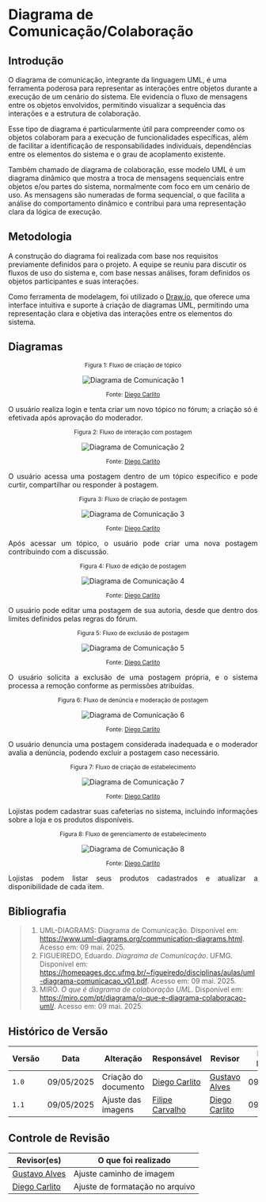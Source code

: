 # Diagrama de Comunicação/Colaboração

## Introdução

O diagrama de comunicação, integrante da linguagem UML, é uma ferramenta poderosa para representar as interações entre objetos durante a execução de um cenário do sistema. Ele evidencia o fluxo de mensagens entre os objetos envolvidos, permitindo visualizar a sequência das interações e a estrutura de colaboração.<br>

Esse tipo de diagrama é particularmente útil para compreender como os objetos colaboram para a execução de funcionalidades específicas, além de facilitar a identificação de responsabilidades individuais, dependências entre os elementos do sistema e o grau de acoplamento existente.<br>

Também chamado de diagrama de colaboração, esse modelo UML é um diagrama dinâmico que mostra a troca de mensagens sequenciais entre objetos e/ou partes do sistema, normalmente com foco em um cenário de uso. As mensagens são numeradas de forma sequencial, o que facilita a análise do comportamento dinâmico e contribui para uma representação clara da lógica de execução.

## Metodologia

A construção do diagrama foi realizada com base nos requisitos previamente definidos para o projeto. A equipe se reuniu para discutir os fluxos de uso do sistema e, com base nessas análises, foram definidos os objetos participantes e suas interações.<br>

Como ferramenta de modelagem, foi utilizado o [Draw.io](https://app.diagrams.net/), que oferece uma interface intuitiva e suporte à criação de diagramas UML, permitindo uma representação clara e objetiva das interações entre os elementos do sistema.

## Diagramas

<p align="center"><sub>Figura 1: Fluxo de criação de tópico</sub></p>

<center>

![Diagrama de Comunicação 1](../Modelagem/foco2/Diagrama-de-Comunicacao-1.png)

</center>

<p align="center"><sub>Fonte: <a href="https://github.com/DiegoCarlito">Diego Carlito</a></sub></p>

<p align="justify">O usuário realiza login e tenta criar um novo tópico no fórum; a criação só é efetivada após aprovação do moderador.</p>

<p align="center"><sub>Figura 2: Fluxo de interação com postagem</sub></p>

<center>

![Diagrama de Comunicação 2](../Modelagem/foco2/Diagrama-de-Comunicacao-2.png)

</center>

<p align="center"><sub>Fonte: <a href="https://github.com/DiegoCarlito">Diego Carlito</a></sub></p>

<p align="justify">O usuário acessa uma postagem dentro de um tópico específico e pode curtir, compartilhar ou responder à postagem.</p>

<p align="center"><sub>Figura 3: Fluxo de criação de postagem</sub></p>

<center>

![Diagrama de Comunicação 3](../Modelagem/foco2/Diagrama-de-Comunicacao-3.png)

</center>

<p align="center"><sub>Fonte: <a href="https://github.com/DiegoCarlito">Diego Carlito</a></sub></p>

<p align="justify">Após acessar um tópico, o usuário pode criar uma nova postagem contribuindo com a discussão.</p>

<p align="center"><sub>Figura 4: Fluxo de edição de postagem</sub></p>

<center>

![Diagrama de Comunicação 4](../Modelagem/foco2/Diagrama-de-Comunicacao-4.png)

</center>

<p align="center"><sub>Fonte: <a href="https://github.com/DiegoCarlito">Diego Carlito</a></sub></p>

<p align="justify">O usuário pode editar uma postagem de sua autoria, desde que dentro dos limites definidos pelas regras do fórum.</p>

<p align="center"><sub>Figura 5: Fluxo de exclusão de postagem</sub></p>

<center>

![Diagrama de Comunicação 5](../Modelagem/foco2/Diagrama-de-Comunicacao-5.png)

</center>

<p align="center"><sub>Fonte: <a href="https://github.com/DiegoCarlito">Diego Carlito</a></sub></p>

<p align="justify">O usuário solicita a exclusão de uma postagem própria, e o sistema processa a remoção conforme as permissões atribuídas.</p>

<p align="center"><sub>Figura 6: Fluxo de denúncia e moderação de postagem</sub></p>

<center>

![Diagrama de Comunicação 6](../Modelagem/foco2/Diagrama-de-Comunicacao-6.png)

</center>

<p align="center"><sub>Fonte: <a href="https://github.com/DiegoCarlito">Diego Carlito</a></sub></p>

<p align="justify">O usuário denuncia uma postagem considerada inadequada e o moderador avalia a denúncia, podendo excluir a postagem caso necessário.</p>

<p align="center"><sub>Figura 7: Fluxo de criação de estabelecimento</sub></p>

<center>

![Diagrama de Comunicação 7](../Modelagem/foco2/Diagrama-de-Comunicacao-7.png)

</center>

<p align="center"><sub>Fonte: <a href="https://github.com/DiegoCarlito">Diego Carlito</a></sub></p>

<p align="justify">Lojistas podem cadastrar suas cafeterias no sistema, incluindo informações sobre a loja e os produtos disponíveis.</p>

<p align="center"><sub>Figura 8: Fluxo de gerenciamento de estabelecimento</sub></p>

<center>

![Diagrama de Comunicação 8](../Modelagem/foco2/Diagrama-de-Comunicacao-8.png)

</center>

<p align="center"><sub>Fonte: <a href="https://github.com/DiegoCarlito">Diego Carlito</a></sub></p>

<p align="justify">Lojistas podem listar seus produtos cadastrados e atualizar a disponibilidade de cada item.</p>

## Bibliografia

> 1. UML-DIAGRAMS: Diagrama de Comunicação. Disponível em: https://www.uml-diagrams.org/communication-diagrams.html. Acesso em: 09 mai. 2025.
> 2. FIGUEIREDO, Eduardo. *Diagrama de Comunicação*. UFMG. Disponível em: https://homepages.dcc.ufmg.br/~figueiredo/disciplinas/aulas/uml-diagrama-comunicacao_v01.pdf. Acesso em: 09 mai. 2025.
> 3. MIRO. *O que é diagrama de colaboração UML*. Disponível em: https://miro.com/pt/diagrama/o-que-e-diagrama-colaboracao-uml/. Acesso em: 09 mai. 2025.

## Histórico de Versão

| Versão | Data       | Alteração            | Responsável                                   | Revisor | Data da Revisão |
| ------ | ---------- | -------------------- | --------------------------------------------- | ------- | --------------- |
| `1.0`  | 09/05/2025 | Criação do documento | [Diego Carlito](https://github.com/DiegoCarlito) | [Gustavo Alves](https://github.com/gustaallves)       | 09/05/2025               |
| `1.1`  | 09/05/2025 | Ajuste das imagens | [Filipe Carvalho](https://github.com/filipe-002) | [Diego Carlito](https://github.com/DiegoCarlito)       | 09/05/2025               |

## Controle de Revisão

| Revisor(es) | O que foi realizado |
| ----------- | ------------------- |
| [Gustavo Alves](https://github.com/gustaallves)         | Ajuste caminho de imagem                   |
| [Diego Carlito](https://github.com/DiegoCarlito)         | Ajuste de formatação no arquivo                   |